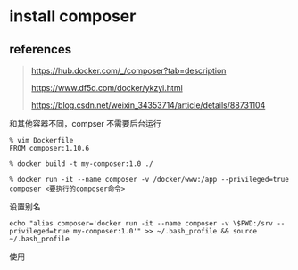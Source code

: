 # install composer

## references

> https://hub.docker.com/_/composer?tab=description
>
> https://www.df5d.com/docker/ykzyi.html
>
> https://blog.csdn.net/weixin_34353714/article/details/88731104

和其他容器不同，compser 不需要后台运行

```
% vim Dockerfile
FROM composer:1.10.6

% docker build -t my-composer:1.0 ./
```

```
% docker run -it --name composer -v /docker/www:/app --privileged=true composer <要执行的composer命令>
```

设置别名

```
echo "alias composer='docker run -it --name composer -v \$PWD:/srv --privileged=true my-composer:1.0'" >> ~/.bash_profile && source ~/.bash_profile
```

使用

```

```

